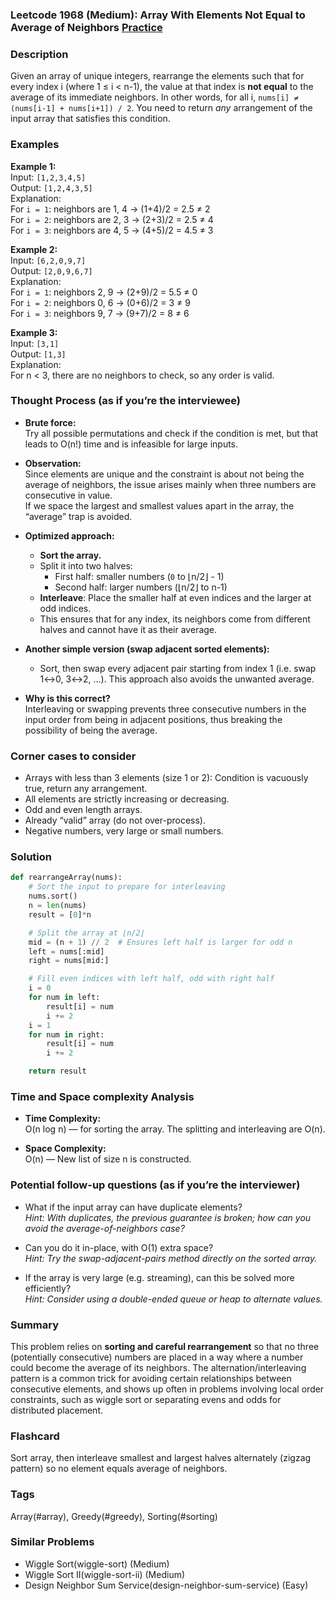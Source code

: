 ### Leetcode 1968 (Medium): Array With Elements Not Equal to Average of Neighbors [Practice](https://leetcode.com/problems/array-with-elements-not-equal-to-average-of-neighbors)

### Description  
Given an array of unique integers, rearrange the elements such that for every index i (where 1 ≤ i < n-1), the value at that index is **not equal** to the average of its immediate neighbors. In other words, for all i, `nums[i] ≠ (nums[i-1] + nums[i+1]) / 2`. You need to return *any* arrangement of the input array that satisfies this condition.

### Examples  

**Example 1:**  
Input: `[1,2,3,4,5]`  
Output: `[1,2,4,3,5]`  
Explanation:  
For `i = 1`: neighbors are 1, 4 → (1+4)/2 = 2.5 ≠ 2  
For `i = 2`: neighbors are 2, 3 → (2+3)/2 = 2.5 ≠ 4  
For `i = 3`: neighbors are 4, 5 → (4+5)/2 = 4.5 ≠ 3  

**Example 2:**  
Input: `[6,2,0,9,7]`  
Output: `[2,0,9,6,7]`  
Explanation:  
For `i = 1`: neighbors 2, 9 → (2+9)/2 = 5.5 ≠ 0  
For `i = 2`: neighbors 0, 6 → (0+6)/2 = 3 ≠ 9  
For `i = 3`: neighbors 9, 7 → (9+7)/2 = 8 ≠ 6  

**Example 3:**  
Input: `[3,1]`  
Output: `[1,3]`  
Explanation:  
For n < 3, there are no neighbors to check, so any order is valid.


### Thought Process (as if you’re the interviewee)  
- **Brute force:**  
  Try all possible permutations and check if the condition is met, but that leads to O(n!) time and is infeasible for large inputs.

- **Observation:**  
  Since elements are unique and the constraint is about not being the average of neighbors, the issue arises mainly when three numbers are consecutive in value.  
  If we space the largest and smallest values apart in the array, the “average” trap is avoided.

- **Optimized approach:**  
  - **Sort the array.**
  - Split it into two halves:
    - First half: smaller numbers (`0` to ⌊n/2⌋ - 1)
    - Second half: larger numbers (⌊n/2⌋ to n-1)
  - **Interleave**: Place the smaller half at even indices and the larger at odd indices.
  - This ensures that for any index, its neighbors come from different halves and cannot have it as their average.

- **Another simple version (swap adjacent sorted elements):**
  - Sort, then swap every adjacent pair starting from index 1 (i.e. swap 1↔0, 3↔2, ...). This approach also avoids the unwanted average.

- **Why is this correct?**  
  Interleaving or swapping prevents three consecutive numbers in the input order from being in adjacent positions, thus breaking the possibility of being the average.

### Corner cases to consider  
- Arrays with less than 3 elements (size 1 or 2): Condition is vacuously true, return any arrangement.
- All elements are strictly increasing or decreasing.
- Odd and even length arrays.
- Already “valid” array (do not over-process).
- Negative numbers, very large or small numbers.

### Solution

```python
def rearrangeArray(nums):
    # Sort the input to prepare for interleaving
    nums.sort()
    n = len(nums)
    result = [0]*n

    # Split the array at ⌊n/2⌋
    mid = (n + 1) // 2  # Ensures left half is larger for odd n
    left = nums[:mid]
    right = nums[mid:]

    # Fill even indices with left half, odd with right half
    i = 0
    for num in left:
        result[i] = num
        i += 2
    i = 1
    for num in right:
        result[i] = num
        i += 2

    return result
```

### Time and Space complexity Analysis  

- **Time Complexity:**  
  O(n log n) — for sorting the array. The splitting and interleaving are O(n).

- **Space Complexity:**  
  O(n) — New list of size n is constructed.

### Potential follow-up questions (as if you’re the interviewer)  

- What if the input array can have duplicate elements?  
  *Hint: With duplicates, the previous guarantee is broken; how can you avoid the average-of-neighbors case?*

- Can you do it in-place, with O(1) extra space?  
  *Hint: Try the swap-adjacent-pairs method directly on the sorted array.*

- If the array is very large (e.g. streaming), can this be solved more efficiently?  
  *Hint: Consider using a double-ended queue or heap to alternate values.*

### Summary
This problem relies on **sorting and careful rearrangement** so that no three (potentially consecutive) numbers are placed in a way where a number could become the average of its neighbors. The alternation/interleaving pattern is a common trick for avoiding certain relationships between consecutive elements, and shows up often in problems involving local order constraints, such as wiggle sort or separating evens and odds for distributed placement.


### Flashcard
Sort array, then interleave smallest and largest halves alternately (zigzag pattern) so no element equals average of neighbors.

### Tags
Array(#array), Greedy(#greedy), Sorting(#sorting)

### Similar Problems
- Wiggle Sort(wiggle-sort) (Medium)
- Wiggle Sort II(wiggle-sort-ii) (Medium)
- Design Neighbor Sum Service(design-neighbor-sum-service) (Easy)
